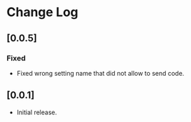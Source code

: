 # Change Log

## [0.0.5]

### Fixed

- Fixed wrong setting name that did not allow to send code.

## [0.0.1]

- Initial release.
